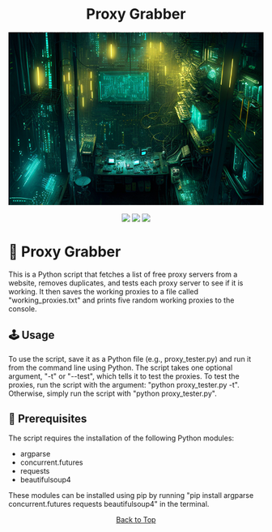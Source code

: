 <a id="top"></a>

#

<h1 align="center">
Proxy Grabber
</h1>

<p align="center"> 
  <kbd>
<img src="https://raw.githubusercontent.com/r0xd4n3t/proxy-grab/main/img/proxy.png"></img>
  </kbd>
</p>

<p align="center">
<img src="https://img.shields.io/github/last-commit/r0xd4n3t/proxy-grab?style=flat">
<img src="https://img.shields.io/github/stars/r0xd4n3t/proxy-grab?color=brightgreen">
<img src="https://img.shields.io/github/forks/r0xd4n3t/proxy-grab?color=brightgreen">
</p>

# 📜 Proxy Grabber
This is a Python script that fetches a list of free proxy servers from a website, removes duplicates, and tests each proxy server to see if it is working. It then saves the working proxies to a file called "working_proxies.txt" and prints five random working proxies to the console.

## 🕹️ Usage
To use the script, save it as a Python file (e.g., proxy_tester.py) and run it from the command line using Python. The script takes one optional argument, "-t" or "--test", which tells it to test the proxies. To test the proxies, run the script with the argument: "python proxy_tester.py -t". Otherwise, simply run the script with "python proxy_tester.py".

## 📝 Prerequisites
The script requires the installation of the following Python modules:

-   argparse
-   concurrent.futures
-   requests
-   beautifulsoup4

These modules can be installed using pip by running "pip install argparse concurrent.futures requests beautifulsoup4" in the terminal.

<p align="center"><a href=#top>Back to Top</a></p>
